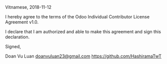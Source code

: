 Vitnamese, 2018-11-12

I hereby agree to the terms of the Odoo Individual Contributor License
Agreement v1.0.

I declare that I am authorized and able to make this agreement and sign this
declaration.

Signed,

Doan Vu Luan doanvuluan23@gmail.com https://github.com/HashiramaTwT
